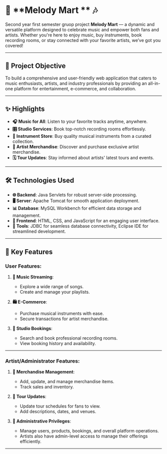 # 🎼 **Melody Mart ** 🎶  

Second year first semester gruop project **Melody Mart** — a dynamic and versatile platform designed to celebrate music and empower both fans and artists. Whether you're here to enjoy music, buy instruments, book recording rooms, or stay connected with your favorite artists, we’ve got you covered!  

---

## 🌟 **Project Objective**  

To build a comprehensive and user-friendly web application that caters to music enthusiasts, artists, and industry professionals by providing an all-in-one platform for entertainment, e-commerce, and collaboration.  

---

## ✨ **Highlights**  

- **🎧 Music for All**: Listen to your favorite tracks anytime, anywhere.  
- **🎛️ Studio Services**: Book top-notch recording rooms effortlessly.  
- **🎻 Instrument Store**: Buy quality musical instruments from a curated collection.  
- **👕 Artist Merchandise**: Discover and purchase exclusive artist merchandise.  
- **🗓️ Tour Updates**: Stay informed about artists' latest tours and events.  

---

## 🛠️ **Technologies Used**  

- **🌐 Backend**: Java Servlets for robust server-side processing.  
- **🖥️ Server**: Apache Tomcat for smooth application deployment.  
- **📊 Database**: MySQL Workbench for efficient data storage and management.  
- **🎨 Frontend**: HTML, CSS, and JavaScript for an engaging user interface.  
- **🔗 Tools**: JDBC for seamless database connectivity, Eclipse IDE for streamlined development.  

---

## 🚀 **Key Features**  

### **User Features**:  
1. **🎵 Music Streaming**:  
   - Explore a wide range of songs.  
   - Create and manage your playlists.  

2. **🛍️ E-Commerce**:  
   - Purchase musical instruments with ease.  
   - Secure transactions for artist merchandise.  

3. **🎤 Studio Bookings**:  
   - Search and book professional recording rooms.  
   - View booking history and availability.  

---

### **Artist/Administrator Features**:  
1. **🎨 Merchandise Management**:  
   - Add, update, and manage merchandise items.  
   - Track sales and inventory.  

2. **📆 Tour Updates**:  
   - Update tour schedules for fans to view.  
   - Add descriptions, dates, and venues.  

3. **🔐 Administrative Privileges**:  
   - Manage users, products, bookings, and overall platform operations.  
   - Artists also have admin-level access to manage their offerings efficiently.  

---



